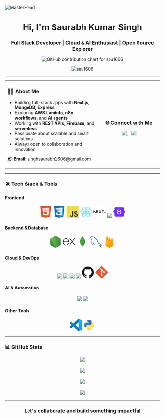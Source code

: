 ![MasterHead](https://www.pramukhdigital.com/wp-content/uploads/2018/07/New-PNC-Animated-Banners.gif)

<h1 align="center">Hi, I'm Saurabh Kumar Singh</h1>
<h3 align="center">Full Stack Developer | Cloud & AI Enthusiast | Open Source Explorer</h3>

<p align="center">
  <img src="https://ghchart.rshah.org/00cc00/sau1606" alt="GitHub contribution chart for sau1606" />
</p>

<p align="center">
  <img src="https://komarev.com/ghpvc/?username=sau1606&label=Profile%20views&color=0e75b6&style=flat" alt="sau1606" />
</p>

---

<table align="center" width="100%">
  <tr>
    <td width="60%" valign="top">

### 👨‍💻 About Me

- Building full-stack apps with **Next.js, MongoDB, Express**
- Exploring **AWS Lambda**, **n8n workflows**, and **AI agents**
- Working with **REST APIs**, **Firebase**, and **serverless**
- Passionate about scalable and smart solutions
- Always open to collaboration and innovation

📬 **Email:** singhsaurabh1606@gmail.com

  </td>
  <td width="40%" align="center">

### 🌐 Connect with Me

<a href="https://linkedin.com/in/saurabh-kumar-singh-6314ba259/" target="_blank">
  <img src="https://cdn.jsdelivr.net/gh/devicons/devicon/icons/linkedin/linkedin-original.svg" width="40" />
</a>&nbsp;&nbsp;
<a href="https://instagram.com/im_a_rathore" target="_blank">
  <img src="https://raw.githubusercontent.com/rahuldkjain/github-profile-readme-generator/master/src/images/icons/Social/instagram.svg" width="40" />
</a>

  </td>
  </tr>
</table>

---

### 🛠️ Tech Stack & Tools

#### Frontend
<p align="center">
  <img src="https://raw.githubusercontent.com/devicons/devicon/master/icons/html5/html5-original.svg" width="40"/>
  <img src="https://raw.githubusercontent.com/devicons/devicon/master/icons/css3/css3-original.svg" width="40"/>
  <img src="https://raw.githubusercontent.com/devicons/devicon/master/icons/javascript/javascript-original.svg" width="40"/>
  <img src="https://raw.githubusercontent.com/devicons/devicon/master/icons/react/react-original.svg" width="40"/>
  <img src="https://raw.githubusercontent.com/devicons/devicon/master/icons/nextjs/nextjs-original-wordmark.svg" width="40"/>
  <img src="https://www.vectorlogo.zone/logos/tailwindcss/tailwindcss-icon.svg" width="40"/>
  <img src="https://raw.githubusercontent.com/devicons/devicon/master/icons/bootstrap/bootstrap-plain.svg" width="40"/>
</p>

#### Backend & Database
<p align="center">
  <img src="https://raw.githubusercontent.com/devicons/devicon/master/icons/nodejs/nodejs-original.svg" width="40"/>
  <img src="https://raw.githubusercontent.com/devicons/devicon/master/icons/express/express-original.svg" width="40"/>
  <img src="https://raw.githubusercontent.com/devicons/devicon/master/icons/mongodb/mongodb-original.svg" width="40"/>
  <img src="https://raw.githubusercontent.com/devicons/devicon/master/icons/mysql/mysql-original.svg" width="40"/>
  <img src="https://raw.githubusercontent.com/devicons/devicon/master/icons/firebase/firebase-plain.svg" width="40"/>
</p>

#### Cloud & DevOps
<p align="center">
  <img src="https://cdn.jsdelivr.net/gh/devicons/devicon/icons/amazonwebservices/amazonwebservices-original.svg" width="40"/>
  <img src="https://www.vectorlogo.zone/logos/aws_lambda/aws_lambda-icon.svg" width="40"/>
  <img src="https://www.vectorlogo.zone/logos/docker/docker-icon.svg" width="40"/>
  <img src="https://www.vectorlogo.zone/logos/terraformio/terraformio-icon.svg" width="40"/>
  <img src="https://raw.githubusercontent.com/devicons/devicon/master/icons/github/github-original.svg" width="40"/>
  <img src="https://raw.githubusercontent.com/devicons/devicon/master/icons/git/git-original.svg" width="40"/>
</p>

#### AI & Automation
<p align="center">
  <img src="https://upload.wikimedia.org/wikipedia/commons/4/4b/OpenAI_Logo.svg" width="40"/>
  <img src="https://n8n.io/images/logo-small.svg" width="40"/>
</p>

#### Other Tools
<p align="center">
  <img src="https://raw.githubusercontent.com/devicons/devicon/master/icons/vscode/vscode-original.svg" width="40"/>
  <img src="https://raw.githubusercontent.com/devicons/devicon/master/icons/python/python-original.svg" width="40"/>
</p>

---

### 📊 GitHub Stats

<p align="center">
  <img src="https://github-readme-stats.vercel.app/api?username=sau1606&show_icons=true&theme=react" />
  <br/><br/>
  <img src="https://github-readme-streak-stats.herokuapp.com/?user=sau1606&theme=react" />
  <br/><br/>
  <img src="https://github-readme-stats.vercel.app/api/top-langs/?username=sau1606&layout=compact&theme=react" />
  <br/><br/>
  <img src="https://github-profile-trophy.vercel.app/?username=sau1606&theme=onedark&no-frame=true&no-bg=true&margin-w=4" />
</p>

---

<h3 align="center">Let's collaborate and build something impactful</h3>
